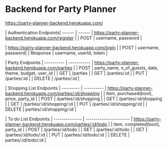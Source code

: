 # Backend for Party Planner

https://party-planner-backend.herokuapp.com/

| Authentication Endpoints|
------ | ------
| https://party-planner-backend.herokuapp.com/register |
| POST | username, password |

| https://party-planner-backend.herokuapp.com/login |
| POST | username, password|
| Response | username, userId, token |


| Party Endpoints |
---------- | -----------
| https://party-planner-backend.herokuapp.com/parties |
| POST | party_name, n_of_guests, date, theme, budget, user_id |
| GET | /parties |
| GET | /parties/:id |
| PUT | /parties/:id |
| DELETE | /parties/:id |


| Shopping List Endpoints |
--------- | ----------
| https://party-planner-backend.herokuapp.com/parties/:id/shopping |
| item, purchased(bool), price, party_id  |
| POST | /parties/:id/shopping |
| GET | /parties/:id/shopping |
| GET | /parties/:id/shopping/:id |
| PUT | /parties/:id/shopping/:id |
| DELETE | parties/:id/shopping/:id |


| To do List Endpoints |
-------------- | ----------------------
| https://party-planner-backend.herokuapp.com/parties/:id/todo |
| item, completed(bool), party_id  |
| POST | /parties/:id/todo |
| GET | /parties/:id/todo |
| GET | /parties/:id/todo/:id |
| PUT | /parties/:id/todo/:id |
| DELETE | parties/:id/todo/:id |

